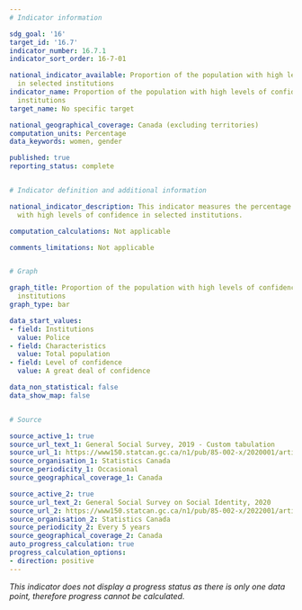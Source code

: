 ```yaml
---
# Indicator information

sdg_goal: '16'
target_id: '16.7'
indicator_number: 16.7.1
indicator_sort_order: 16-7-01

national_indicator_available: Proportion of the population with high levels of confidence
  in selected institutions
indicator_name: Proportion of the population with high levels of confidence in selected
  institutions
target_name: No specific target

national_geographical_coverage: Canada (excluding territories)
computation_units: Percentage
data_keywords: women, gender

published: true
reporting_status: complete


# Indicator definition and additional information

national_indicator_description: This indicator measures the percentage of the population
  with high levels of confidence in selected institutions.

computation_calculations: Not applicable

comments_limitations: Not applicable


# Graph

graph_title: Proportion of the population with high levels of confidence in selected
  institutions
graph_type: bar

data_start_values:
- field: Institutions
  value: Police
- field: Characteristics
  value: Total population
- field: Level of confidence
  value: A great deal of confidence

data_non_statistical: false
data_show_map: false


# Source

source_active_1: true
source_url_text_1: General Social Survey, 2019 - Custom tabulation
source_url_1: https://www150.statcan.gc.ca/n1/pub/85-002-x/2020001/article/00014/tbl/tbl01-eng.htm
source_organisation_1: Statistics Canada
source_periodicity_1: Occasional
source_geographical_coverage_1: Canada

source_active_2: true
source_url_text_2: General Social Survey on Social Identity, 2020
source_url_2: https://www150.statcan.gc.ca/n1/pub/85-002-x/2022001/article/00003/tbl/tbl01-eng.htm
source_organisation_2: Statistics Canada
source_periodicity_2: Every 5 years
source_geographical_coverage_2: Canada
auto_progress_calculation: true
progress_calculation_options:
- direction: positive
---
```

<i>This indicator does not display a progress status as there is only one data point, therefore progress cannot be calculated.</i>
